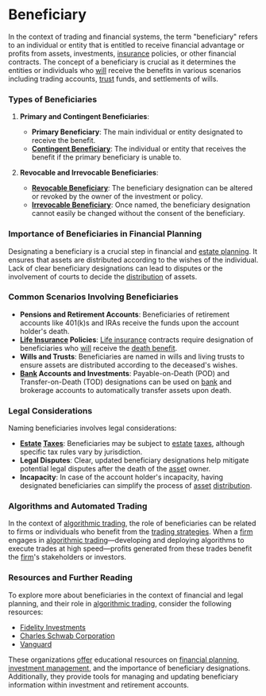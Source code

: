 # Beneficiary

In the context of trading and financial systems, the term "beneficiary" refers to an individual or entity that is entitled to receive financial advantage or profits from assets, investments, [insurance](../i/insurance.md) policies, or other financial contracts. The concept of a beneficiary is crucial as it determines the entities or individuals who [will](../w/will.md) receive the benefits in various scenarios including trading accounts, [trust](../t/trust.md) funds, and settlements of wills.

### Types of Beneficiaries

1. **Primary and Contingent Beneficiaries**:
    - **Primary Beneficiary**: The main individual or entity designated to receive the benefit.
    - **[Contingent Beneficiary](../c/contingent_beneficiary.md)**: The individual or entity that receives the benefit if the primary beneficiary is unable to.

2. **Revocable and Irrevocable Beneficiaries**:
    - **[Revocable Beneficiary](../r/revocable_beneficiary.md)**: The beneficiary designation can be altered or revoked by the owner of the investment or policy.
    - **[Irrevocable Beneficiary](../i/irrevocable_beneficiary.md)**: Once named, the beneficiary designation cannot easily be changed without the consent of the beneficiary.

### Importance of Beneficiaries in Financial Planning

Designating a beneficiary is a crucial step in financial and [estate planning](../e/estate_planning.md). It ensures that assets are distributed according to the wishes of the individual. Lack of clear beneficiary designations can lead to disputes or the involvement of courts to decide the [distribution](../d/distribution.md) of assets.

### Common Scenarios Involving Beneficiaries

- **Pensions and Retirement Accounts**: Beneficiaries of retirement accounts like 401(k)s and IRAs receive the funds upon the account holder's death.
- **[Life Insurance](../l/life_insurance.md) Policies**: [Life insurance](../l/life_insurance.md) contracts require designation of beneficiaries who [will](../w/will.md) receive the [death benefit](../d/death_benefit.md).
- **Wills and Trusts**: Beneficiaries are named in wills and living trusts to ensure assets are distributed according to the deceased's wishes.
- **[Bank](../b/bank.md) Accounts and Investments**: Payable-on-Death (POD) and Transfer-on-Death (TOD) designations can be used on [bank](../b/bank.md) and brokerage accounts to automatically transfer assets upon death.

### Legal Considerations

Naming beneficiaries involves legal considerations:
- **[Estate](../e/estate.md) [Taxes](../t/taxes.md)**: Beneficiaries may be subject to [estate](../e/estate.md) [taxes](../t/taxes.md), although specific tax rules vary by jurisdiction.
- **Legal Disputes**: Clear, updated beneficiary designations help mitigate potential legal disputes after the death of the [asset](../a/asset.md) owner.
- **Incapacity**: In case of the account holder's incapacity, having designated beneficiaries can simplify the process of [asset](../a/asset.md) [distribution](../d/distribution.md).

### Algorithms and Automated Trading 

In the context of [algorithmic trading](../a/accountability.md), the role of beneficiaries can be related to firms or individuals who benefit from the [trading strategies](../t/trading_strategies.md). When a [firm](../f/firm.md) engages in [algorithmic trading](../a/accountability.md)—developing and deploying algorithms to execute trades at high speed—profits generated from these trades benefit the [firm](../f/firm.md)'s stakeholders or investors. 

### Resources and Further Reading

To explore more about beneficiaries in the context of financial and legal planning, and their role in [algorithmic trading](../a/accountability.md), consider the following resources:

- [Fidelity Investments](https://www.fidelity.com)
- [Charles Schwab Corporation](https://www.schwab.com)
- [Vanguard](https://www.vanguard.com)

These organizations [offer](../o/offer.md) educational resources on [financial planning](../f/financial_planning.md), [investment management](../i/investment_management.md), and the importance of beneficiary designations. Additionally, they provide tools for managing and updating beneficiary information within investment and retirement accounts.